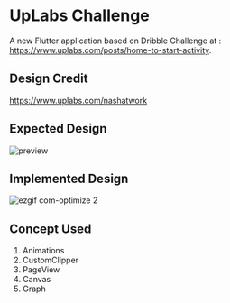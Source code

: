 # UpLabs Challenge

A new Flutter application based on Dribble Challenge at : https://www.uplabs.com/posts/home-to-start-activity.

## Design Credit
https://www.uplabs.com/nashatwork

## Expected Design
![preview](https://user-images.githubusercontent.com/16761273/52356391-20f71e00-2a5a-11e9-84f4-c470e89c6f78.gif)

## Implemented Design
![ezgif com-optimize 2](https://user-images.githubusercontent.com/16761273/52357878-f3f83a80-2a5c-11e9-996a-089209895a3e.gif)

## Concept Used
1. Animations
2. CustomClipper
3. PageView
4. Canvas
4. Graph
